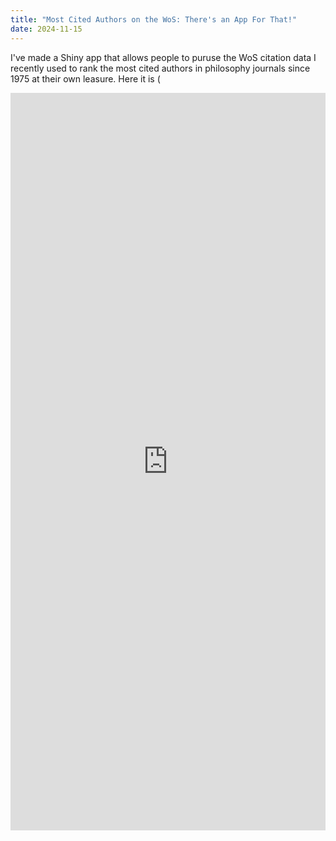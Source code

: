 ```yaml
---
title: "Most Cited Authors on the WoS: There's an App For That!"
date: 2024-11-15
---
```


I've made a Shiny app that allows people to puruse the WoS citation data I recently used to rank the most cited authors in philosophy journals since 1975 at their own leasure. Here it is (


<iframe src="https://prehren.shinyapps.io/most-cited-philosophers-wos/" title="Figure 1. Development over time of the top 25." style="border:none; margin:0 auto; display: block; width:100%; height:1180px; padding-bottom:1em; overflow:hidden;" scrolling="no"></iframe>
<br>

